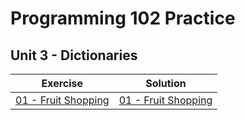 # Programming 102 Practice

## **Unit 3 - Dictionaries**


|Exercise|Solution
|------------------|--------------------------------------|
[01 - Fruit Shopping](exercise_1.md)|[01 - Fruit Shopping](solutions/exercise_1_solution.md)| 
